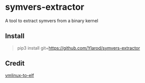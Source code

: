 # symvers-extractor

A tool to extract symvers from a binary kernel

## Install

> pip3 install git+https://github.com/Ylarod/symvers-extractor

## Credit

[vmlinux-to-elf](https://github.com/marin-m/vmlinux-to-elf)
